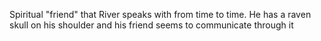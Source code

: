 Spiritual "friend" that River speaks with from time to time. He has a raven skull on his shoulder and his friend seems to communicate through it